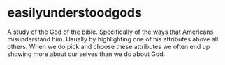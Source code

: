 # easilyunderstoodgods
A study of the God of the bible. Specifically of the ways that Americans misunderstand him. Usually by highlighting one of his attributes above all others. When we do pick and choose these attributes we often end up showing more about our selves than we do about God. 
